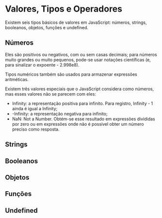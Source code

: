 # Valores, Tipos e Operadores

Existem seis tipos básicos de valores em JavaScript: números, strings, booleanos, objetos, funções e undefined.

## Números

Eles são positivos ou negativos, com ou sem casas decimais; para números muito grandes ou muito pequenos, pode-se usar notações científicas (e, para sinalizar o expoente - 2.998e8).

Tipos numéricos também são usados para armazenar expressões aritméticas.

Existem três valores especiais que o JavaScript considera como números, mas esses valores não se parecem com eles:

* Infinity: a representação positiva para infinito. Para registro, Infinity - 1 ainda é igual a Infinity;
* -Infinity: a representação negativa para infinito;
* NaN: Not a Number. Obtém-se esse resultado em expressões divididas por zero ou em expressões onde não é possível obter um número preciso como resposta.

## Strings


## Booleanos


## Objetos


## Funções


## Undefined
